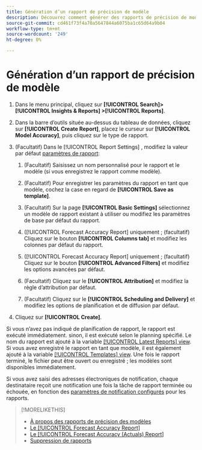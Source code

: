 ```yaml
---
title: Génération d’un rapport de précision de modèle
description: Découvrez comment générer des rapports de précision de modèle.
source-git-commit: cd461f73f4a70a5647844a6075ba1c65d64a9b04
workflow-type: tm+mt
source-wordcount: '249'
ht-degree: 0%

---
```


# Génération d’un rapport de précision de modèle

1. Dans le menu principal, cliquez sur **[!UICONTROL Search]> [!UICONTROL Insights & Reports] >[!UICONTROL Reports]**.

1. Dans la barre d’outils située au-dessus du tableau de données, cliquez sur **[!UICONTROL Create Report]**, placez le curseur sur **[!UICONTROL Model Accuracy]**, puis cliquez sur le type de rapport.

1. (Facultatif) Dans le [!UICONTROL Report Settings] , modifiez la valeur par défaut [paramètres de rapport](forecast-accuracy-report.md):

   1. (Facultatif) Saisissez un nom personnalisé pour le rapport et le modèle (si vous enregistrez le rapport comme modèle).

   1. (Facultatif) Pour enregistrer les paramètres du rapport en tant que modèle, cochez la case en regard de **[!UICONTROL Save as template]**.

   1. (Facultatif) Sur la page **[!UICONTROL Basic Settings]** sélectionnez un modèle de rapport existant à utiliser ou modifiez les paramètres de base par défaut du rapport.

   1. ([!UICONTROL Forecast Accuracy Report] uniquement ; (facultatif) Cliquez sur le bouton **[!UICONTROL Columns tab]** et modifiez les colonnes par défaut du rapport.

   1. ([!UICONTROL Forecast Accuracy Report] uniquement ; (facultatif) Cliquez sur le bouton **[!UICONTROL Advanced Filters]** et modifiez les options avancées par défaut.

   1. (Facultatif) Cliquez sur le **[!UICONTROL Attribution]** et modifiez la règle d’attribution par défaut.

   1. (Facultatif) Cliquez sur le **[!UICONTROL Scheduling and Delivery]** et modifiez les options de planification et de diffusion par défaut.

1. Cliquez sur **[!UICONTROL Create]**.

Si vous n’avez pas indiqué de planification de rapport, le rapport est exécuté immédiatement. sinon, il est exécuté selon le planning spécifié. Le nom du rapport est ajouté à la variable [[!UICONTROL Latest Reports] view](/help/search-social-commerce/reports/report-about.md). Si vous avez enregistré le rapport en tant que modèle, il est également ajouté à la variable [[!UICONTROL Templates] view](/help/search-social-commerce/reports/report-about.md). Une fois le rapport terminé, le fichier peut être ouvert ou enregistré ; les modèles sont disponibles immédiatement.

Si vous avez saisi des adresses électroniques de notification, chaque destinataire reçoit une notification une fois la tâche de rapport terminée ou échouée, en fonction des [paramètres de notification configurés](/help/search-social-commerce/notifications/notification-edit.md) pour les rapports.

>[!MORELIKETHIS]
>
>* [À propos des rapports de précision des modèles](/help/search-social-commerce/reports/management/model-accuracy/model-accuracy-report-about.md)
>* [Le [!UICONTROL Forecast Accuracy Report]](forecast-accuracy-report.md)
>* [Le [!UICONTROL Forecast Accuracy (Actuals) Report]](forecast-accuracy-actuals-report.md)
>* [Suppression de rapports](/help/search-social-commerce/reports/management/report-delete.md)

